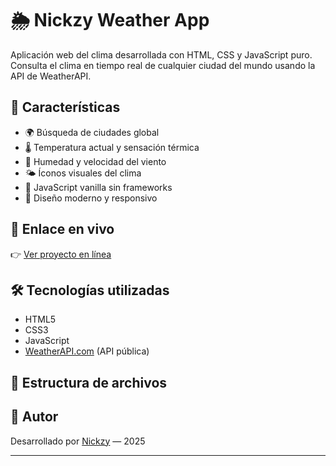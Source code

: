 # 🌦️ Nickzy Weather App

Aplicación web del clima desarrollada con HTML, CSS y JavaScript puro. Consulta el clima en tiempo real de cualquier ciudad del mundo usando la API de WeatherAPI.

## 🚀 Características

- 🌍 Búsqueda de ciudades global
- 🌡️ Temperatura actual y sensación térmica
- 💨 Humedad y velocidad del viento
- 🌤️ Íconos visuales del clima
- 🧠 JavaScript vanilla sin frameworks
- 📱 Diseño moderno y responsivo

## 🔗 Enlace en vivo

👉 [Ver proyecto en línea](https://nicckode.github.io/weather-app/)

## 🛠️ Tecnologías utilizadas

- HTML5
- CSS3
- JavaScript
- [WeatherAPI.com](https://www.weatherapi.com/) (API pública)

## 📁 Estructura de archivos


## 🧠 Autor

Desarrollado por [Nickzy](https://github.com/Nicckode) — 2025

---

